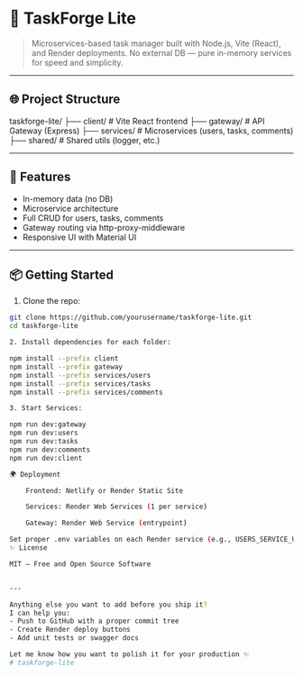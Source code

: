 # 🧩 TaskForge Lite

> Microservices-based task manager built with Node.js, Vite (React), and Render deployments. No external DB — pure in-memory services for speed and simplicity.

---

## 🌐 Project Structure

taskforge-lite/ ├── client/ # Vite React frontend ├── gateway/ # API Gateway (Express) ├── services/ # Microservices (users, tasks, comments) ├── shared/ # Shared utils (logger, etc.)


---

## 🚀 Features

- In-memory data (no DB)
- Microservice architecture
- Full CRUD for users, tasks, comments
- Gateway routing via http-proxy-middleware
- Responsive UI with Material UI

---

## 📦 Getting Started

1. Clone the repo:
```bash
git clone https://github.com/yourusername/taskforge-lite.git
cd taskforge-lite

2. Install dependencies for each folder:

npm install --prefix client
npm install --prefix gateway
npm install --prefix services/users
npm install --prefix services/tasks
npm install --prefix services/comments

3. Start Services:

npm run dev:gateway
npm run dev:users
npm run dev:tasks
npm run dev:comments
npm run dev:client

🌍 Deployment

    Frontend: Netlify or Render Static Site

    Services: Render Web Services (1 per service)

    Gateway: Render Web Service (entrypoint)

Set proper .env variables on each Render service (e.g., USERS_SERVICE_URL, etc.)
✨ License

MIT — Free and Open Source Software


---

Anything else you want to add before you ship it?  
I can help you:
- Push to GitHub with a proper commit tree
- Create Render deploy buttons
- Add unit tests or swagger docs

Let me know how you want to polish it for your production ✨
# taskforge-lite
